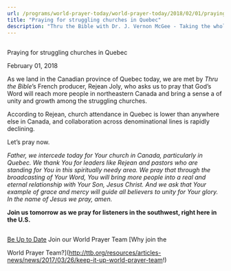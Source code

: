 ```yaml
---
url: /programs/world-prayer-today/world-prayer-today/2018/02/01/praying-for-struggling-churches-in-quebec
title: "Praying for struggling churches in Quebec"
description: "Thru the Bible with Dr. J. Vernon McGee - Taking the whole Word to the whole world"
---
```







## 
 Praying for struggling churches in Quebec


February 01, 2018




As we land in the Canadian province of Quebec today, we are met by *Thru the Bible*’s French producer, Rejean Joly, who asks us to pray that God’s Word will reach more people in northeastern Canada and bring a sense a of unity and growth among the struggling churches.


According to Rejean, church attendance in Quebec is lower than anywhere else in Canada, and collaboration across denominational lines is rapidly declining. 


Let’s pray now.


*Father, we intercede today for Your church in Canada, particularly in Quebec. We thank You for leaders like Rejean and pastors who are standing for You in this spiritually needy area. We pray that through the broadcasting of Your Word, You will bring more people into a real and eternal relationship with Your Son, Jesus Christ. And we ask that Your example of grace and mercy will guide all believers to unity for Your glory. In the name of Jesus we pray, amen.*


**Join us tomorrow as we pray for listeners in the southwest, right here in the U.S.**







## 




[Be Up to Date](http://feeds.feedburner.com/WorldPrayerToday "World Prayer Today RSS Feed")
Join our World Prayer Team
[Why join the  

World Prayer Team?](http://ttb.org/resources/articles-news/news/2017/03/26/keep-it-up-world-prayer-team!)




